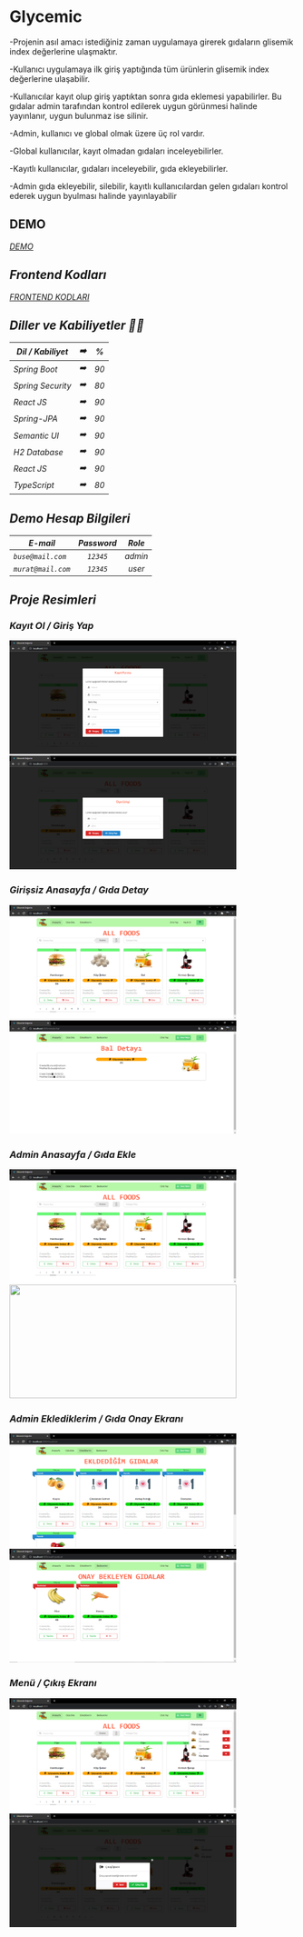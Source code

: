 # Glycemic
-Projenin asıl amacı istediğiniz zaman uygulamaya girerek gıdaların glisemik index değerlerine ulaşmaktır. 

-Kullanıcı uygulamaya ilk giriş yaptığında tüm ürünlerin glisemik index değerlerine ulaşabilir. 

-Kullanıcılar kayıt olup giriş yaptıktan sonra gıda eklemesi yapabilirler. Bu gıdalar admin tarafından kontrol edilerek uygun görünmesi halinde yayınlanır, uygun bulunmaz ise silinir.

-Admin, kullanıcı ve global olmak üzere üç rol vardır. 

-Global kullanıcılar, kayıt olmadan gıdaları inceleyebilirler.

-Kayıtlı kullanıcılar, gıdaları inceleyebilir, gıda ekleyebilirler.

-Admin gıda ekleyebilir, silebilir, kayıtlı kullanıcılardan gelen gıdaları kontrol ederek uygun byulması halinde yayınlayabilir

 ## DEMO
 <p><em><a href="https://glycemicindex.herokuapp.com/">DEMO</a></br>
 
 ## Frontend Kodları
 <p><em><a href="https://github.com/Buse5/Glycemic-FrontEnd">FRONTEND KODLARI</a></br>
  
 ## Diller ve Kabiliyetler 👩‍💻

| Dil / Kabiliyet | :arrow_right: | % |
| ------------- |:-------------:|:-------------:|
| Spring Boot | :arrow_right: | 90 |
| Spring Security | :arrow_right: | 80 |
| React JS | :arrow_right: | 90 |
| Spring-JPA | :arrow_right: | 90 |
| Semantic UI | :arrow_right: | 90 |
| H2 Database | :arrow_right: | 90 |
| React JS | :arrow_right: | 90 |
| TypeScript | :arrow_right: | 80 |

## Demo Hesap Bilgileri

| E-mail | Password | Role |
| ------------- |:-------------:|:-------------:|
| ```buse@mail.com``` | ```12345``` | admin |
| ```murat@mail.com```| ```12345``` | user|

## Proje Resimleri

### Kayıt Ol / Giriş Yap
<a href="https://github.com/Buse5/Glycemic/blob/master/Images/Kay%C4%B1tOl.PNG" target="_blank">
<img src="https://github.com/Buse5/Glycemic/blob/master/Images/Kay%C4%B1tOl.PNG" width="400" height="200" style="max-width:100%;"></a>

<a href="https://github.com/Buse5/Glycemic/blob/master/Images/Girisyap.PNG" target="_blank">
<img src="https://github.com/Buse5/Glycemic/blob/master/Images/Girisyap.PNG" width="400" height="200" style="max-width:100%;"></a>

### Girişsiz Anasayfa / Gıda Detay

<a href="https://github.com/Buse5/Glycemic/blob/master/Images/GirissizAnasayfa.PNG" target="_blank">
<img src="https://github.com/Buse5/Glycemic/blob/master/Images/GirissizAnasayfa.PNG" width="400" height="200" style="max-width:100%;"></a>

<a href="https://github.com/Buse5/Glycemic/blob/master/Images/Detay.PNG" target="_blank">
<img src="https://github.com/Buse5/Glycemic/blob/master/Images/Detay.PNG" width="400" height="200" style="max-width:100%;"></a>

### Admin Anasayfa / Gıda Ekle

<a href="https://github.com/Buse5/Glycemic/blob/master/Images/AdminAnasayfa.PNG" target="_blank">
<img src="https://github.com/Buse5/Glycemic/blob/master/Images/AdminAnasayfa.PNG" width="400" height="200" style="max-width:100%;"></a>

<a href="https://github.com/Buse5/Glycemic/blob/master/Images/G%C4%B1daEkle.PNG" target="_blank">
<img src="https://github.com/Buse5/Glycemic/blob/master/Images/G%C4%B1daEkle.PNG" width="400" height="200" style="max-width:100%;"></a>

### Admin Eklediklerim / Gıda Onay Ekranı

<a href="https://github.com/Buse5/Glycemic/blob/master/Images/AdminEklediklerim.PNG" target="_blank">
<img src="https://github.com/Buse5/Glycemic/blob/master/Images/AdminEklediklerim.PNG" width="400" height="200" style="max-width:100%;"></a>

<a href="https://github.com/Buse5/Glycemic/blob/master/Images/AdminOnay.PNG" target="_blank">
<img src="https://github.com/Buse5/Glycemic/blob/master/Images/AdminOnay.PNG" width="400" height="200" style="max-width:100%;"></a>

### Menü / Çıkış Ekranı

<a href="https://github.com/Buse5/Glycemic/blob/master/Images/Men%C3%BCn%C3%BCz.PNG" target="_blank">
<img src="https://github.com/Buse5/Glycemic/blob/master/Images/Men%C3%BCn%C3%BCz.PNG" width="400" height="200" style="max-width:100%;"></a>

<a href="https://github.com/Buse5/Glycemic/blob/master/Images/%C3%87%C4%B1k%C4%B1%C5%9F%C4%B0%C5%9Flemi.PNG" target="_blank">
<img src="https://github.com/Buse5/Glycemic/blob/master/Images/%C3%87%C4%B1k%C4%B1%C5%9F%C4%B0%C5%9Flemi.PNG" width="400" height="200" style="max-width:100%;"></a>

